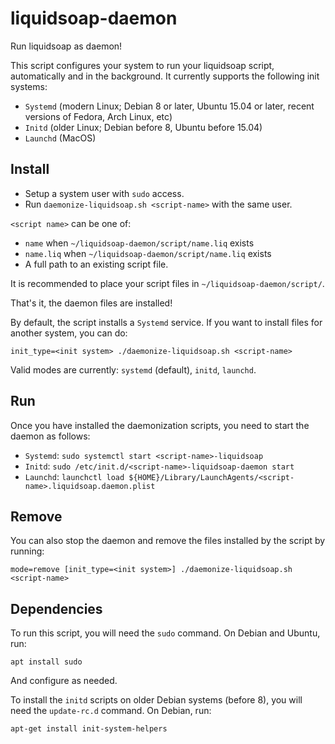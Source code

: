 # liquidsoap-daemon

Run liquidsoap as daemon!

This script configures your system to run your liquidsoap script, automatically and in the background. It currently supports the following init systems:
* `Systemd` (modern Linux; Debian 8 or later, Ubuntu 15.04 or later, recent versions of Fedora, Arch Linux, etc)
* `Initd` (older Linux; Debian before 8, Ubuntu before 15.04)
* `Launchd` (MacOS)

## Install

* Setup a system user with `sudo` access.
* Run `daemonize-liquidsoap.sh <script-name>` with the same user.

`<script name>` can be one of:
* `name` when `~/liquidsoap-daemon/script/name.liq` exists
* `name.liq` when `~/liquidsoap-daemon/script/name.liq` exists
* A full path to an existing script file.

It is recommended to place your script files in `~/liquidsoap-daemon/script/`.

That's it, the daemon files are installed!

By default, the script installs a `Systemd` service. If you want to install files for another system, you can do:
```
init_type=<init system> ./daemonize-liquidsoap.sh <script-name>
```
Valid modes are currently: `systemd` (default), `initd`, `launchd`.

## Run

Once you have installed the daemonization scripts, you need to start the daemon as follows:

* `Systemd`: `sudo systemctl start <script-name>-liquidsoap`
* `Initd`: `sudo /etc/init.d/<script-name>-liquidsoap-daemon start`
* `Launchd`: `launchctl load ${HOME}/Library/LaunchAgents/<script-name>.liquidsoap.daemon.plist`

## Remove

You can also stop the daemon and remove the files installed by the script by running:
```
mode=remove [init_type=<init system>] ./daemonize-liquidsoap.sh <script-name>
```

## Dependencies

To run this script, you will need the `sudo` command. On Debian and Ubuntu, run:
```
apt install sudo
```
And configure as needed.

To install the `initd` scripts on older Debian systems (before 8), you will need the `update-rc.d` command. On Debian, run:
```
apt-get install init-system-helpers
```
